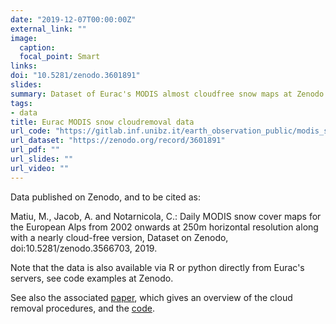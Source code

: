 ```yaml
---
date: "2019-12-07T00:00:00Z"
external_link: ""
image:
  caption: 
  focal_point: Smart
links:
doi: "10.5281/zenodo.3601891"
slides:
summary: Dataset of Eurac's MODIS almost cloudfree snow maps at Zenodo
tags:
- data
title: Eurac MODIS snow cloudremoval data
url_code: "https://gitlab.inf.unibz.it/earth_observation_public/modis_snow_cloud_removal"
url_dataset: "https://zenodo.org/record/3601891"
url_pdf: ""
url_slides: ""
url_video: ""
---
```


Data published on Zenodo, and to be cited as:

Matiu, M., Jacob, A. and Notarnicola, C.: Daily MODIS snow cover maps for the European Alps from 2002 onwards at 250m horizontal resolution along with a nearly cloud-free version, Dataset on Zenodo, doi:10.5281/zenodo.3566703, 2019.


Note that the data is also available via R or python directly from Eurac's servers, see code examples at Zenodo.

See also the associated [paper](/research/paper_data_modis/), which gives an overview of the cloud removal procedures, and the [code](/research/code_modis_cloudremoval/).

